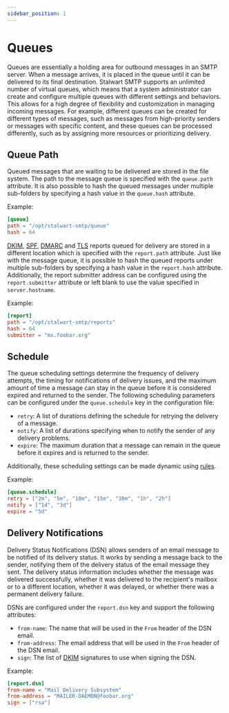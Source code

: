 ```yaml
---
sidebar_position: 1
---
```


# Queues

Queues are essentially a holding area for outbound messages in an SMTP server. When a message arrives, it is placed in the queue until it can be delivered to its final destination. Stalwart SMTP supports an unlimited number of virtual queues, which means that a system administrator can create and configure multiple queues with different settings and behaviors. This allows for a high degree of flexibility and customization in managing incoming messages. For example, different queues can be created for different types of messages, such as messages from high-priority senders or messages with specific content, and these queues can be processed differently, such as by assigning more resources or prioritizing delivery.

## Queue Path

Queued messages that are waiting to be delivered are stored in the file system. The path to the message queue is specified with the `queue.path` attribute. It is also possible to hash the queued messages under multiple sub-folders by specifying a hash value in the `queue.hash` attribute.

Example:

```toml
[queue]
path = "/opt/stalwart-smtp/queue"
hash = 64
```

[DKIM](/docs/smtp/authentication/dkim), [SPF](/docs/smtp/authentication/spf), [DMARC](/docs/smtp/authentication/dmarc) and [TLS](/docs/smtp/outbound/tls) reports queued for delivery are stored in a different location which is specified with the `report.path` attribute. Just like with the message queue, it is possible to hash the queued reports under multiple sub-folders by specifying a hash value in the `report.hash` attribute. Additionally, the report submitter address can be configured using the `report.submitter` attribute or left blank to use the value specified in `server.hostname`.

Example:

```toml
[report]
path = "/opt/stalwart-smtp/reports"
hash = 64
submitter = "mx.foobar.org"
```

## Schedule

The queue scheduling settings determine the frequency of delivery attempts, the timing for notifications of delivery issues, and the maximum amount of time a message can stay in the queue before it is considered expired and returned to the sender. The following scheduling parameters can be configured under the `queue.schedule` key in the configuration file:

- `retry`: A list of durations defining the schedule for retrying the delivery of a message.
- `notify`: A list of durations specifying when to notify the sender of any delivery problems.
- `expire`: The maximum duration that a message can remain in the queue before it expires and is returned to the sender.

Additionally, these scheduling settings can be made dynamic using [rules](/docs/smtp/overview).

Example:

```toml
[queue.schedule]
retry = ["2m", "5m", "10m", "15m", "30m", "1h", "2h"]
notify = ["1d", "3d"]
expire = "5d"
```

## Delivery Notifications

Delivery Status Notifications (DSN) allows senders of an email message to be notified of its delivery status. It works by sending a message back to the sender, notifying them of the delivery status of the email message they sent. The delivery status information includes whether the message was delivered successfully, whether it was delivered to the recipient's mailbox or to a different location, whether it was delayed, or whether there was a permanent delivery failure. 

DSNs are configured under the `report.dsn` key and support the following attributes:

- `from-name`: The name that will be used in the `From` header of the DSN email.
- `from-address`: The email address that will be used in the `From` header of the DSN email.
- `sign`: The list of [DKIM](/docs/smtp/authentication/dkim) signatures to use when signing the DSN.

Example:

```toml
[report.dsn]
from-name = "Mail Delivery Subsystem"
from-address = "MAILER-DAEMON@foobar.org"
sign = ["rsa"]
```


